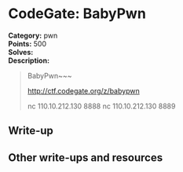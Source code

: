 # CodeGate: BabyPwn

**Category:** pwn  
**Points:** 500  
**Solves:**  
**Description:**  

> BabyPwn~~~
> 
> http://ctf.codegate.org/z/babypwn
> 
> nc 110.10.212.130 8888
> nc 110.10.212.130 8889

## Write-up

## Other write-ups and resources

